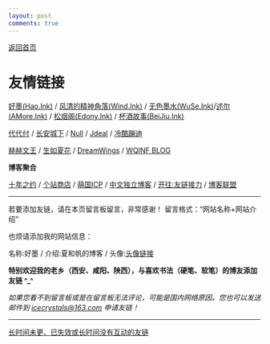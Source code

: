 ```yaml
---
layout: post
comments: true
---
```


[返回首页](https://hao.ink)

# 友情链接

[好墨(Hao.Ink)](https://hao.ink) / [风清的精神角落(Wind.Ink)](https://wind.ink) / [无色墨水(WuSe.Ink)](https://wuse.ink/)/[述尔(AMore.Ink)](https://amore.ink) / [松烟阁(Edony.Ink)](https://www.edony.ink/) / [杯酒故事(BeiJiu.Ink)](https://beijiu.ink)


[代代付](https://ddf.im) / [长安城下](https://cacx.cc) / [Null](https://ncnccn.cn) / [Jdeal](https://www.jdeal.cn) / [冷酷蹦迪](https://www.hezicola.com/)


[赫赫文王](https://kqh.me/) / [生如夏花](http://www.xiatian.name/) / [DreamWings](https://www.dreamwings.cn) / [WQINF BLOG](https://wqinf.com/) 

**博客聚合**

[十年之约](https://www.foreverblog.cn) / [个站商店](https://storeweb.cn) / [萌国ICP](https://icp.gov.moe/) / [中文独立博客](https://github.com/timqian/chinese-independent-blogs) / [开往:友链接力](https://github.com/travellings-link/travellings) / [博客联盟](https://blorg.cn)

---

若要添加友链，请在本页留言板留言，非常感谢！
留言格式：“网站名称+网站介绍”

也烦请添加我的网站信息：

名称:好墨 / 介绍:夏和帆的博客 / 头像:[头像链接](https://s2.loli.net/2022/05/18/zJkjaKv4P53Mgsb.png)

**特别欢迎我的老乡（西安、咸阳、陕西），与喜欢书法（硬笔、软笔）的博友添加友链 ^_^**

*如果您看不到留言板或是在留言板无法评论，可能是国内网络原因。您也可以发送邮件到 icecrystals@163.com 申请友链！*

---

[长时间未更、已失效或长时间没有互动的友链](/page/friend_outdated.html)

